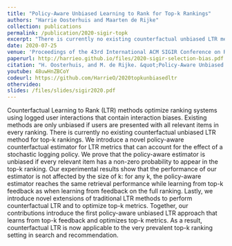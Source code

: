 ```yaml
---
title: "Policy-Aware Unbiased Learning to Rank for Top-k Rankings"
authors: "Harrie Oosterhuis and Maarten de Rijke"
collection: publications
permalink: /publication/2020-sigir-topk
excerpt: "There is currently no existing counterfactual unbiased LTR method for top-k rankings. We introduce a novel policy-aware counterfactual estimator for LTR metrics that can account for the effect of a stochastic logging policy. We prove that the policy-aware estimator is unbiased if every relevant item has a non-zero probability to appear in the top-k ranking."
date: 2020-07-25
venue: 'Proceedings of the 43rd International ACM SIGIR Conference on Research and Development in Information Retrieval (SIGIR ’20)'
paperurl: http://harrieo.github.io/files/2020-sigir-selection-bias.pdf
citation: "H. Oosterhuis, and M. de Rijke. &quot;Policy-Aware Unbiased Learning to Rank for Top-k Rankings.&quot; In <i>Proceedings of the 43rd International ACM SIGIR Conference on Research and Development in Information Retrieval</i>. ACM, 2020."
youtube: 48uwHnZBCoY
codeurl: https://github.com/HarrieO/2020topkunbiasedltr
othervideo:
slides: /files/slides/sigir2020.pdf
---
```


Counterfactual Learning to Rank (LTR) methods optimize ranking systems using logged user interactions that contain interaction biases. Existing methods are only unbiased if users are presented with all relevant items in every ranking. There is currently no existing counterfactual unbiased LTR method for top-k rankings. We introduce a novel policy-aware counterfactual estimator for LTR metrics that can account for the effect of a stochastic logging policy. We prove that the policy-aware estimator is unbiased if every relevant item has a non-zero probability to appear in the top-k ranking. Our experimental results show that the performance of our estimator is not affected by the size of k: for any k, the policy-aware estimator reaches the same retrieval performance while learning from top-k feedback as when learning from feedback on the full ranking. Lastly, we introduce novel extensions of traditional LTR methods to perform counterfactual LTR and to optimize top-k metrics. Together, our contributions introduce the first policy-aware unbiased LTR approach that learns from top-k feedback and optimizes top-k metrics. As a result, counterfactual LTR is now applicable to the very prevalent top-k ranking setting in search and recommendation.